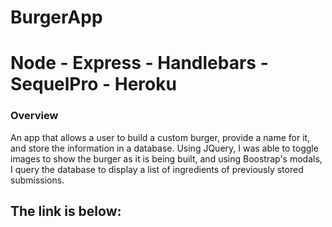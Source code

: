 # BurgerApp

# Node - Express - Handlebars - SequelPro - Heroku

### Overview

An app that allows a user to build a custom burger, provide a name for it, and store the information in a database. Using JQuery, I was able to toggle images to show the burger as it is being built, and using Boostrap's modals, I query the database to display a list of ingredients of previously stored submissions.

## The link is below:

